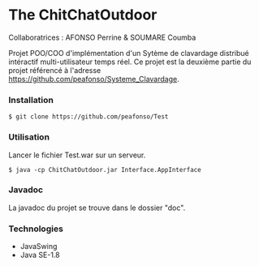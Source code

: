 # The ChitChatOutdoor
Collaboratrices : AFONSO Perrine & SOUMARE Coumba

Projet POO/COO d'implémentation d'un Sytème de clavardage distribué intéractif multi-utilisateur temps réel.
Ce projet est la deuxième partie du projet référencé à l'adresse https://github.com/peafonso/Systeme_Clavardage.

### Installation
```
$ git clone https://github.com/peafonso/Test
```

### Utilisation

Lancer le fichier Test.war sur un serveur. 
```
$ java -cp ChitChatOutdoor.jar Interface.AppInterface
```

### Javadoc
La javadoc du projet se trouve dans le dossier "doc".

### Technologies
* JavaSwing
* Java SE-1.8
